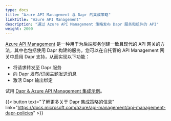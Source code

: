 ```yaml
---
type: docs
title: "Azure API Management 与 Dapr 的集成策略"
linkTitle: "Azure API Management"
description: "通过 Azure API Management 策略发布 Dapr 服务和组件的 API"
weight: 2000
---
```


[Azure API Management](https://learn.microsoft.com/azure/api-management/api-management-key-concepts) 是一种用于为后端服务创建一致且现代的 API 网关的方法，其中也包括使用 Dapr 构建的服务。您可以在自托管的 API Management 网关中启用 Dapr 支持，从而实现以下功能：
- 将请求转发至 Dapr 服务
- 向 Dapr 发布/订阅主题发送消息
- 激活 Dapr 输出绑定

试用 [Dapr & Azure API Management 集成示例](https://github.com/dapr/samples/tree/master/dapr-apim-integration)。

{{< button text="了解更多关于 Dapr 集成策略的信息" link="https://docs.microsoft.com/azure/api-management/api-management-dapr-policies" >}}
